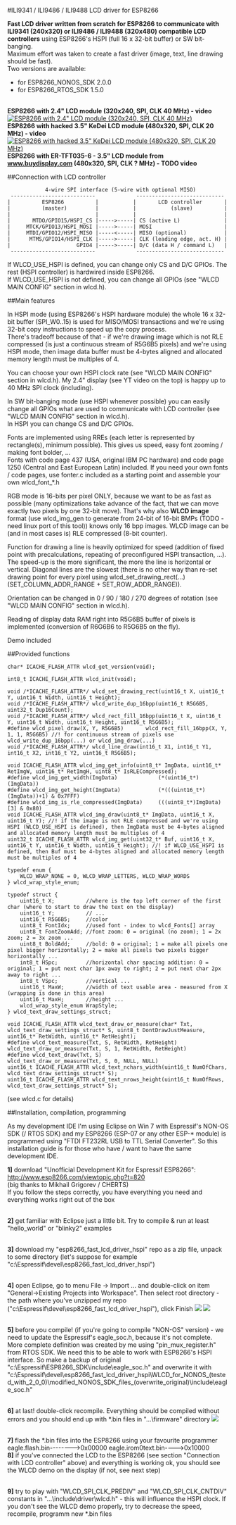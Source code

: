 #ILI9341 / ILI9486 / ILI9488 LCD driver for ESP8266

<b>Fast LCD driver written from scratch for ESP8266 to communicate with ILI9341 (240x320) or ILI9486 / ILI9488 (320x480) compatible LCD controllers</b> using ESP8266's HSPI (full 16 x 32-bit buffer) or SW bit-banging.<br />
Maximum effort was taken to create a fast driver (image, text, line drawing should be fast).<br />
Two versions are available:<br />
- for ESP8266_NONOS_SDK 2.0.0<br />
- for ESP8266_RTOS_SDK 1.5.0<br /><br />

<b>ESP8266 with 2.4" LCD module (320x240, SPI, CLK 40 MHz) - video</b><br>
[![ESP8266 with 2.4" LCD module (320x240, SPI, CLK 40 MHz)](http://img.youtube.com/vi/E9Ds4IS-Ndk/1.jpg)](http://www.youtube.com/watch?v=E9Ds4IS-Ndk)<br>
<b>ESP8266 with hacked 3.5" KeDei LCD module (480x320, SPI, CLK 20 MHz) - video</b><br>
[![ESP8266 with hacked 3.5" KeDei LCD module (480x320, SPI, CLK 20 MHz)](http://img.youtube.com/vi/NzYD4sONz20/1.jpg)](http://www.youtube.com/watch?v=NzYD4sONz20)
<b>ESP8266 with ER-TFT035-6 - 3.5" LCD module from www.buydisplay.com (480x320, SPI, CLK ? MHz) - TODO video</b><br>

##Connection with LCD controller

	            4-wire SPI interface (5-wire with optional MISO)
	 ---------------------------             ----------------------------
	|          ESP8266          |           |       LCD controller       |
	|          (master)         |           |           (slave)          |
	|                           |           |                            |
	|       MTDO/GPIO15/HSPI_CS |----->-----| CS (active L)              |
	|     MTCK/GPIO13/HSPI_MOSI |----->-----| MOSI                       |
	|     MTDI/GPIO12/HSPI_MISO |-----<-----| MISO (optional)            |
	|      MTMS/GPIO14/HSPI_CLK |----->-----| CLK (leading edge, act. H) |
	|                     GPIO4 |----->-----| D/C (data H / command L)   |
	 ---------------------------             ----------------------------

If WLCD_USE_HSPI is defined, you can change only CS and D/C GPIOs. The rest (HSPI controller) is hardwired inside ESP8266.<br />
If WLCD_USE_HSPI is not defined, you can change all GPIOs (see "WLCD MAIN CONFIG" section in wlcd.h).

##Main features

In HSPI mode (using ESP8266's HSPI hardware module) the whole 16 x 32-bit buffer (SPI_W0..15) is used for MISO/MOSI transactions and we're using 32-bit copy instructions to speed up the copy process.<br />
There's tradeoff because of that - if we're drawing image which is not RLE compressed (is just a continuous stream of R5G6B5 pixels) and we're using HSPI mode, then image data buffer must be 4-bytes aligned and allocated memory length must be multiples of 4.

You can choose your own HSPI clock rate (see "WLCD MAIN CONFIG" section in wlcd.h). My 2.4" display (see YT video on the top) is happy up to 40 MHz SPI clock (including).

In SW bit-banging mode (use HSPI whenever possible) you can easily change all GPIOs what are used to communicate with LCD controller (see "WLCD MAIN CONFIG" section in wlcd.h).<br />
In HSPI you can change CS and D/C GPIOs.

Fonts are implemented using RREs (each letter is represented by rectangle(s), minimum possible). This gives us speed, easy font zooming / making font bolder, ...<br />
Fonts with code page 437 (USA, original IBM PC hardware) and code page 1250 (Central and East European Latin) included. If you need your own fonts / code pages, use fonter.c included as a starting point and assemble your own wlcd_font_*.h

RGB mode is 16-bits per pixel ONLY, because we want to be as fast as possible (many optimizations take advance of the fact, that we can move exactly two pixels by one 32-bit move). That's why also <b>WLCD image</b> format (use wlcd_img_gen to generate from 24-bit of 16-bit BMPs (TODO - need linux port of this tool)) knows only 16 bpp images. WLCD image can be (and in most cases is) RLE compressed (8-bit counter).

Function for drawing a line is heavily optimized for speed (addition of fixed point with precalculations, repeating of preconfigured HSPI transaction, ...). The speed-up is the more significant, the more the line is horizontal or vertical. Diagonal lines are the slowest (there is no other way than re-set drawing point for every pixel using wlcd_set_drawing_rect(...) (SET_COLUMN_ADDR_RANGE + SET_ROW_ADDR_RANGE)).

Orientation can be changed in 0 / 90 / 180 / 270 degrees of rotation (see "WLCD MAIN CONFIG" section in wlcd.h).

Reading of display data RAM right into R5G6B5 buffer of pixels is implemented (conversion of R6G6B6 to R5G6B5 on the fly).

Demo included

##Provided functions

	char* ICACHE_FLASH_ATTR wlcd_get_version(void);

	int8_t ICACHE_FLASH_ATTR wlcd_init(void);

	void /*ICACHE_FLASH_ATTR*/ wlcd_set_drawing_rect(uint16_t X, uint16_t Y, uint16_t Width, uint16_t Height);
	void /*ICACHE_FLASH_ATTR*/ wlcd_write_dup_16bpp(uint16_t R5G6B5, uint32_t Dup16Count);
	void /*ICACHE_FLASH_ATTR*/ wlcd_rect_fill_16bpp(uint16_t X, uint16_t Y, uint16_t Width, uint16_t Height, uint16_t R5G6B5);
	#define wlcd_pixel_draw(X, Y, R5G6B5)		wlcd_rect_fill_16bpp(X, Y, 1, 1, R5G6B5) //! for continuous stream of pixels use wlcd_write_dup_16bpp(...) or wlcd_img_draw(...)
	void /*ICACHE_FLASH_ATTR*/ wlcd_line_draw(int16_t X1, int16_t Y1, int16_t X2, int16_t Y2, uint16_t R5G6B5);

	void ICACHE_FLASH_ATTR wlcd_img_get_info(uint8_t* ImgData, uint16_t* RetImgW, uint16_t* RetImgH, uint8_t* IsRLECompressed);
	#define wlcd_img_get_width(ImgData)				(*(uint16_t*)(ImgData))
	#define wlcd_img_get_height(ImgData)			(*(((uint16_t*)(ImgData))+1) & 0x7FFF)
	#define wlcd_img_is_rle_compressed(ImgData)		(((uint8_t*)ImgData)[3] & 0x80)
	void ICACHE_FLASH_ATTR wlcd_img_draw(uint8_t* ImgData, uint16_t X, uint16_t Y); //! if the image is not RLE compressed and we're using HSPI (WLCD_USE_HSPI is defined), then ImgData must be 4-bytes aligned and allocated memory length must be multiples of 4
	uint32_t ICACHE_FLASH_ATTR wlcd_img_get(uint32_t* Buf, uint16_t X, uint16_t Y, uint16_t Width, uint16_t Height); //! if WLCD_USE_HSPI is defined, then Buf must be 4-bytes aligned and allocated memory length must be multiples of 4

	typedef enum {
		WLCD_WRAP_NONE = 0, WLCD_WRAP_LETTERS, WLCD_WRAP_WORDS
	} wlcd_wrap_style_enum;

	typedef struct {
		uint16_t X;          //where is the top left corner of the first char (where to start to draw the text on the display)
		uint16_t Y;          // ...
		uint16_t R5G6B5;     //color
		uint8_t FontIdx;     //used font - index to wlcd_Fonts[] array
		uint8_t FontZoomAdd; //font zoom: 0 = original (no zoom); 1 = 2x zoom; 2 = 3x zoom ...
		uint8_t BoldAdd;     //bold: 0 = original; 1 = make all pixels one pixel bigger horizontally; 2 = make all pixels two pixels bigger horizontally ...
		int8_t HSpc;         //horizontal char spacing addition: 0 = original; 1 = put next char 1px away to right; 2 = put next char 2px away to right ...
		int8_t VSpc;         //vertical ...
		uint16_t MaxW;       //width of text usable area - measured from X (wrapping is done in this area)
		uint16_t MaxH;       //height ...
		wlcd_wrap_style_enum WrapStyle;
	} wlcd_text_draw_settings_struct;

	void ICACHE_FLASH_ATTR wlcd_text_draw_or_measure(char* Txt, wlcd_text_draw_settings_struct* S, uint8_t DontDrawJustMeasure, uint16_t* RetWidth, uint16_t* RetHeight);
	#define wlcd_text_measure(Txt, S, RetWidth, RetHeight)	wlcd_text_draw_or_measure(Txt, S, 1, RetWidth, RetHeight)
	#define wlcd_text_draw(Txt, S)							wlcd_text_draw_or_measure(Txt, S, 0, NULL, NULL)
	uint16_t ICACHE_FLASH_ATTR wlcd_text_nchars_width(uint16_t NumOfChars, wlcd_text_draw_settings_struct* S);
	uint16_t ICACHE_FLASH_ATTR wlcd_text_nrows_height(uint16_t NumOfRows, wlcd_text_draw_settings_struct* S);

(see wlcd.c for details)	

##Installation, compilation, programming

As my development IDE I'm using Eclipse on Win 7 with Espressif's NON-OS SDK (/ RTOS SDK) and my ESP8266 (ESP-07 or any other ESP-* module) is programmed using "FTDI FT232RL USB to TTL Serial Converter". So this installation guide is for those who have / want to have the same development IDE.

<b>1]</b> download "Unofficial Development Kit for Espressif ESP8266":<br />
http://www.esp8266.com/viewtopic.php?t=820<br />
(big thanks to Mikhail Grigorev / CHERTS)<br />
If you follow the steps correctly, you have everything you need and everything works right out of the box<br /><br />

<b>2]</b> get familiar with Eclipse just a little bit. Try to compile & run at least "hello_world" or "blinky2" examples<br /><br />

<b>3]</b> download my "esp8266_fast_lcd_driver_hspi" repo as a zip file, unpack to some directory (let's suppose for example "c:\Espressif\devel\esp8266_fast_lcd_driver_hspi")<br /><br />

<b>4]</b> open Eclipse, go to menu File -> Import ... and double-click on item "General->Existing Projects into Workspace". Then select root directory - the path where you've unzipped my repo ("c:\Espressif\devel\esp8266_fast_lcd_driver_hspi"), click Finish
![](https://raw.githubusercontent.com/wdim0/esp8266_fast_lcd_driver_hspi/master/eclipse_import_01.png)
![](https://raw.githubusercontent.com/wdim0/esp8266_fast_lcd_driver_hspi/master/eclipse_import_02.png)
<br /><br />

<b>5]</b> before you compile! (if you're going to compile "NON-OS" version) - we need to update the Espressif's eagle_soc.h, because it's not complete. More complete definition was created by me using "pin_mux_register.h" from RTOS SDK. We need this to be able to work with ESP8266's HSPI interface. So make a backup of original "c:\Espressif\ESP8266_SDK\include\eagle_soc.h" and overwrite it with "c:\Espressif\devel\esp8266_fast_lcd_driver_hspi\WLCD_for_NONOS_(tested_with_2_0_0)\modified_NONOS_SDK_files_(overwrite_original)\include\eagle_soc.h"<br /><br />

<b>6]</b> at last! double-click recompile. Everything should be compiled without errors and you should end up with *.bin files in "...\firmware" directory
![](https://raw.githubusercontent.com/wdim0/esp8266_fast_lcd_driver_hspi/master/eclipse_import_03.png)
<br /><br />

<b>7]</b> flash the *.bin files into the ESP8266 using your favourite programmer<br />
	eagle.flash.bin-------->0x00000
	eagle.irom0text.bin---->0x10000
<br />
<b>8]</b> if you've connected the LCD to the ESP8266 (see section "Connection with LCD controller" above) and everything is working ok, you should see the WLCD demo on the display (if not, see next step)<br /><br />

<b>9]</b> try to play with "WLCD_SPI_CLK_PREDIV" and "WLCD_SPI_CLK_CNTDIV" constants in "...\include\driver\wlcd.h" - this will influence the HSPI clock. If you don't see the WLCD demo properly, try to decrease the speed, recompile, programm new *.bin files
